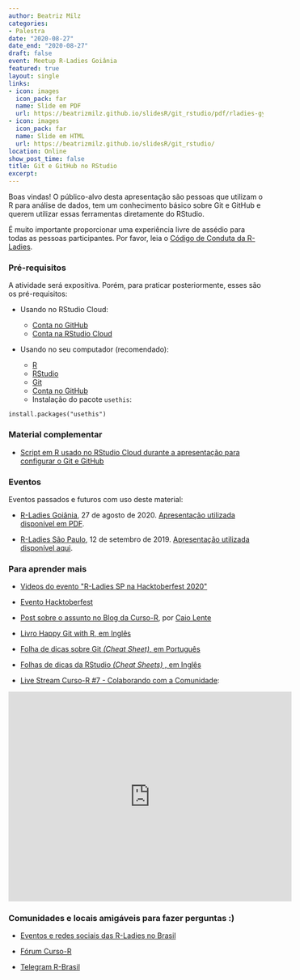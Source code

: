 ```yaml
---
author: Beatriz Milz
categories:
- Palestra
date: "2020-08-27"
date_end: "2020-08-27"
draft: false
event: Meetup R-Ladies Goiânia
featured: true
layout: single
links:
- icon: images
  icon_pack: far
  name: Slide em PDF
  url: https://beatrizmilz.github.io/slidesR/git_rstudio/pdf/rladies-gyn-27-08-2020.pdf
- icon: images
  icon_pack: far
  name: Slide em HTML
  url: https://beatrizmilz.github.io/slidesR/git_rstudio/
location: Online
show_post_time: false
title: Git e GitHub no RStudio
excerpt: 
---
```



 Boas vindas!
O público-alvo desta apresentação são pessoas que utilizam o R para análise de dados, tem um conhecimento básico sobre Git e GitHub e querem utilizar essas ferramentas diretamente do RStudio. 

É muito importante proporcionar uma experiência livre de assédio para todas as pessoas participantes.  Por favor, leia o [Código de Conduta da R-Ladies](https://github.com/rladies/.github/blob/master/CODE_OF_CONDUCT.md#portuguese).



### Pré-requisitos

A atividade será expositiva. Porém, para praticar posteriormente, esses são os pré-requisitos:

- Usando no RStudio Cloud:
  - [Conta no GitHub](https://github.com/)
  - [Conta na RStudio Cloud](https://rstudio.cloud/projects)
  
- Usando no seu computador (recomendado): 

  - [R](https://cran.r-project.org/)
  - [RStudio](https://www.rstudio.com/products/rstudio/download/)
  - [Git](https://git-scm.com/downloads)
  - [Conta no GitHub](https://github.com/)
  - Instalação do pacote `usethis`:

```{r echo=TRUE, eval=FALSE}
install.packages("usethis")
```

### Material complementar

- [Script em R usado no RStudio Cloud durante a apresentação  para configurar o Git e GitHub](https://beatrizmilz.github.io/slidesR/git_rstudio/rstudio-cloud/script_config_git.R)


### Eventos

Eventos passados e futuros com uso deste material:

- [R-Ladies Goiânia](https://www.sympla.com.br/git--rstudio__944832), 27 de agosto de 2020. [Apresentação utilizada disponível em PDF](https://beatrizmilz.github.io/slidesR/git_rstudio/pdf/rladies-gyn-27-08-2020.pdf).


- [R-Ladies São Paulo](https://www.meetup.com/rladies-sao-paulo/events/264535075/), 12 de setembro de 2019. [Apresentação utilizada disponível aqui](https://beatrizmilz.github.io/RLadies-Git-RStudio-2019/#1).

### Para aprender mais

- [Videos do evento "R-Ladies SP na Hacktoberfest 2020"](https://youtube.com/playlist?list=PLufjVrrUAoSdny-WECY4Gr2pn5OQGG_FN)

- [Evento Hacktoberfest](https://hacktoberfest.digitalocean.com/faq/)

- [Post sobre o assunto no Blog da Curso-R](https://www.curso-r.com/blog/2019-07-23-zen-do-r-4/), por [Caio Lente](https://lente.dev/)

- [Livro Happy Git with R, em Inglês](https://happygitwithr.com/)

- [Folha de dicas sobre Git _(Cheat Sheet)_, em Português](https://github.github.com/training-kit/downloads/pt_BR/github-git-cheat-sheet.pdf)

- [Folhas de dicas da RStudio _(Cheat Sheets)_ , em Inglês](https://rstudio.com/wp-content/uploads/2019/01/Cheatsheets_2019.pdf)

- [Live Stream Curso-R #7 - Colaborando com a Comunidade](https://www.curso-r.com/):

<iframe width="560" height="415" src="https://www.youtube.com/embed/hyLxvGApBJY" frameborder="0" allow="accelerometer; autoplay; encrypted-media; gyroscope; picture-in-picture" allowfullscreen></iframe>


### Comunidades e locais amigáveis para fazer perguntas :)

- [Eventos e redes sociais das R-Ladies no Brasil](https://github.com/R-Ladies-Sao-Paulo/RLadies-Brasil)

- [Fórum Curso-R](https://discourse.curso-r.com/)

- [Telegram R-Brasil](https://t.me/rbrasiloficial)


